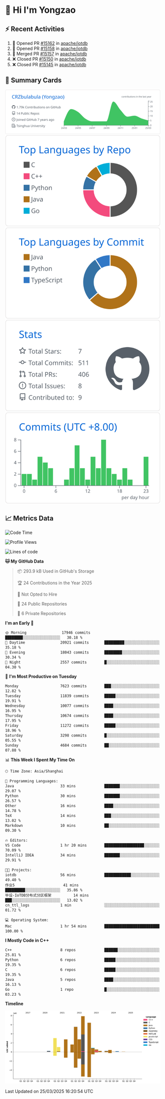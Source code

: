 # 👋 Hi I'm Yongzao

## ⚡ Recent Activities
<!--START_SECTION:activity-->
1. 💪 Opened PR [#15162](https://github.com/apache/iotdb/pull/15162) in [apache/iotdb](https://github.com/apache/iotdb)
2. 💪 Opened PR [#15158](https://github.com/apache/iotdb/pull/15158) in [apache/iotdb](https://github.com/apache/iotdb)
3. 🎉 Merged PR [#15157](https://github.com/apache/iotdb/pull/15157) in [apache/iotdb](https://github.com/apache/iotdb)
4. ❌ Closed PR [#15150](https://github.com/apache/iotdb/pull/15150) in [apache/iotdb](https://github.com/apache/iotdb)
5. ❌ Closed PR [#15145](https://github.com/apache/iotdb/pull/15145) in [apache/iotdb](https://github.com/apache/iotdb)
<!--END_SECTION:activity-->

## 🎑 Summary Cards

[![](https://raw.githubusercontent.com/CRZbulabula/CRZbulabula/main/profile-summary-card-output/github/0-profile-details.svg)](https://github.com/vn7n24fzkq/github-profile-summary-cards)
[![](https://raw.githubusercontent.com/CRZbulabula/CRZbulabula/main/profile-summary-card-output/github/1-repos-per-language.svg)](https://github.com/vn7n24fzkq/github-profile-summary-cards) [![](https://raw.githubusercontent.com/CRZbulabula/CRZbulabula/main/profile-summary-card-output/github/2-most-commit-language.svg)](https://github.com/vn7n24fzkq/github-profile-summary-cards)
[![](https://raw.githubusercontent.com/CRZbulabula/CRZbulabula/main/profile-summary-card-output/github/3-stats.svg)](https://github.com/vn7n24fzkq/github-profile-summary-cards) [![](https://raw.githubusercontent.com/CRZbulabula/CRZbulabula/main/profile-summary-card-output/github/4-productive-time.svg)](https://github.com/vn7n24fzkq/github-profile-summary-cards)

## 📈 Metrics Data

<!--START_SECTION:waka-->
![Code Time](http://img.shields.io/badge/Code%20Time-840%20hrs%2048%20mins-blue)

![Profile Views](http://img.shields.io/badge/Profile%20Views-0-blue)

![Lines of code](https://img.shields.io/badge/From%20Hello%20World%20I%27ve%20Written-33.5%20million%20lines%20of%20code-blue)

**🐱 My GitHub Data** 

> 📦 293.9 kB Used in GitHub's Storage 
 > 
> 🏆 24 Contributions in the Year 2025
 > 
> 🚫 Not Opted to Hire
 > 
> 📜 24 Public Repositories 
 > 
> 🔑 6 Private Repositories 
 > 
**I'm an Early 🐤** 

```text
🌞 Morning                17946 commits       ████████░░░░░░░░░░░░░░░░░   30.18 % 
🌆 Daytime                20921 commits       █████████░░░░░░░░░░░░░░░░   35.18 % 
🌃 Evening                18043 commits       ████████░░░░░░░░░░░░░░░░░   30.34 % 
🌙 Night                  2557 commits        █░░░░░░░░░░░░░░░░░░░░░░░░   04.30 % 
```
📅 **I'm Most Productive on Tuesday** 

```text
Monday                   7623 commits        ███░░░░░░░░░░░░░░░░░░░░░░   12.82 % 
Tuesday                  11839 commits       █████░░░░░░░░░░░░░░░░░░░░   19.91 % 
Wednesday                10077 commits       ████░░░░░░░░░░░░░░░░░░░░░   16.95 % 
Thursday                 10674 commits       ████░░░░░░░░░░░░░░░░░░░░░   17.95 % 
Friday                   11272 commits       █████░░░░░░░░░░░░░░░░░░░░   18.96 % 
Saturday                 3298 commits        █░░░░░░░░░░░░░░░░░░░░░░░░   05.55 % 
Sunday                   4684 commits        ██░░░░░░░░░░░░░░░░░░░░░░░   07.88 % 
```


📊 **This Week I Spent My Time On** 

```text
🕑︎ Time Zone: Asia/Shanghai

💬 Programming Languages: 
Java                     33 mins             ███████░░░░░░░░░░░░░░░░░░   29.07 % 
Python                   30 mins             ███████░░░░░░░░░░░░░░░░░░   26.57 % 
Other                    16 mins             ████░░░░░░░░░░░░░░░░░░░░░   14.78 % 
TeX                      14 mins             ███░░░░░░░░░░░░░░░░░░░░░░   13.02 % 
Markdown                 10 mins             ██░░░░░░░░░░░░░░░░░░░░░░░   09.30 % 

🔥 Editors: 
VS Code                  1 hr 20 mins        ██████████████████░░░░░░░   70.09 % 
IntelliJ IDEA            34 mins             ███████░░░░░░░░░░░░░░░░░░   29.91 % 

🐱‍💻 Projects: 
iotdb                    56 mins             ████████████░░░░░░░░░░░░░   49.40 % 
作业5                      41 mins             █████████░░░░░░░░░░░░░░░░   35.86 % 
毕设-IoTDB分布式分区框架          14 mins             ███░░░░░░░░░░░░░░░░░░░░░░   13.02 % 
cn_ttl_logs              1 min               ░░░░░░░░░░░░░░░░░░░░░░░░░   01.72 % 

💻 Operating System: 
Mac                      1 hr 54 mins        █████████████████████████   100.00 % 
```

**I Mostly Code in C++** 

```text
C++                      8 repos             ██████░░░░░░░░░░░░░░░░░░░   25.81 % 
Python                   6 repos             █████░░░░░░░░░░░░░░░░░░░░   19.35 % 
C                        6 repos             █████░░░░░░░░░░░░░░░░░░░░   19.35 % 
Java                     5 repos             ████░░░░░░░░░░░░░░░░░░░░░   16.13 % 
Go                       1 repo              █░░░░░░░░░░░░░░░░░░░░░░░░   03.23 % 
```



**Timeline**

![Lines of Code chart](https://raw.githubusercontent.com/CRZbulabula/CRZbulabula/main/assets/bar_graph.png)


 Last Updated on 25/03/2025 16:20:54 UTC
<!--END_SECTION:waka-->

